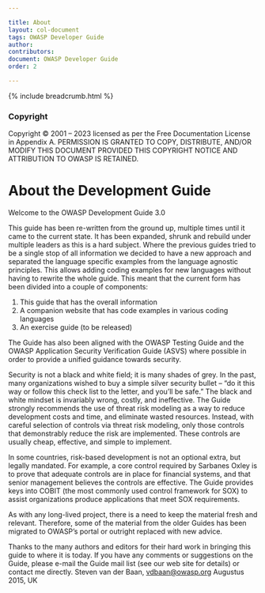 ```yaml
---

title: About
layout: col-document
tags: OWASP Developer Guide
author:
contributors:
document: OWASP Developer Guide
order: 2

---
```


{% include breadcrumb.html %}
### Copyright

Copyright © 2001 – 2023 licensed as per the Free Documentation License in Appendix A.
PERMISSION IS GRANTED TO COPY, DISTRIBUTE, AND/OR MODIFY THIS DOCUMENT PROVIDED THIS COPYRIGHT NOTICE AND ATTRIBUTION TO OWASP IS RETAINED.

# About the Development Guide

Welcome to the OWASP Development Guide 3.0

This guide has been re-written from the ground up, multiple times until it came to the current state. It has been expanded, shrunk and rebuild under multiple leaders as this is a hard subject.
Where the previous guides tried to be a single stop of all information we decided to have a new approach and separated the language specific examples from the language agnostic principles. This allows adding coding examples for new languages without having to rewrite the whole guide. This meant that the current form has been divided into a couple of components:
1. This guide that has the overall information
2. A companion website that has code examples in various coding languages
3. An exercise guide (to be released)

The Guide has also been aligned with the OWASP Testing Guide and the OWASP Application Security Verification Guide (ASVS) where possible in order to provide a unified guidance towards security.

Security is not a black and white field; it is many shades of grey. In the past, many organizations wished to buy a simple silver security bullet – “do it this way or follow this check list to the letter, and you’ll be safe.” The black and white mindset is invariably wrong, costly, and ineffective.
The Guide strongly recommends the use of threat risk modeling as a way to reduce development costs and time, and eliminate wasted resources. Instead, with careful selection of controls via threat risk modeling, only those controls that demonstrably reduce the risk are implemented. These controls are usually cheap, effective, and simple to implement.

In some countries, risk-based development is not an optional extra, but legally mandated. For example, a core control required by Sarbanes Oxley is to prove that adequate controls are in place for financial systems, and that senior management believes the controls are effective. The Guide provides keys into COBIT (the most commonly used control framework for SOX) to assist organizations produce applications that meet SOX requirements.

As with any long-lived project, there is a need to keep the material fresh and relevant. Therefore, some of the material from the older Guides has been migrated to OWASP’s portal or outright replaced with new advice.

Thanks to the many authors and editors for their hard work in bringing this guide to where it is today. If you have any comments or suggestions on the Guide, please e-mail the Guide mail list (see our web site for details) or contact me directly.
Steven van der Baan, vdbaan@owasp.org
Augustus 2015, UK
